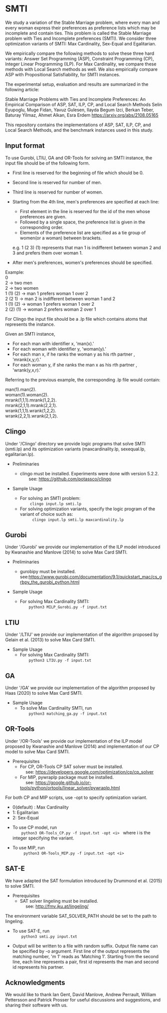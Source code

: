 # SMTI
We study a variation of the Stable Marriage problem, where every man and every woman express their preferences as preference lists which may be incomplete and contain ties. This problem is called the Stable Marriage problem with Ties and Incomplete preferences (SMTI).  We consider three optimization variants of SMTI: Max Cardinality, Sex-Equal and Egalitarian. 

We empirically compare the following methods to solve these three hard variants: Answer Set Programming (ASP), Constraint Programming (CP), Integer Linear Programming (ILP). For Max Cardinality, we compare these methods with Local Search methods as well.  We also empirically compare ASP with Propositional Satisfiability, for SMTI instances. 

The experimental setup, evaluation and results are summarized in the following article:

Stable Marriage Problems with Ties and Incomplete Preferences: An Empirical Comparison of ASP, SAT, ILP, CP, and Local Search Methods
Selin Eyupoglu, Muge Fidan, Yavuz Gulesen, Ilayda Begum Izci, Berkan Teber, Baturay Yilmaz, Ahmet Alkan, Esra Erdem 
https://arxiv.org/abs/2108.05165

This repository contains the implementations of ASP, SAT, ILP, CP, and Local Search Methods, and the benchmark instances used in this study.

## Input format

To use Gurobi, LTIU, GA and OR-Tools for solving an SMTI instance, the input file should be of the following form.
  - First line is reserved for the beginning of file which should be 0.
  - Second line is reserved for number of men.
  - Third line is reserved for number of women. 
  - Starting from the 4th line, men's preferences are specified at each line:
      * First element in the line is reserved for the id of the men whose preferences are given.
      * Followed by a single space, the preference list is given in the corresponding order.
      * Elements of the preference list are specified as a tie group of women(or a woman) between brackets.

      e.g. 1 (2 3) (1) represents that man 1 is indifferent between woman 2 and 3 and prefers them over woman 1.

  - After men's preferences, women's preferences should be specified.

Example: \
  0                    
  2         -> two men  
  2         -> two women  
  1 (1) (2) -> man 1 prefers woman 1 over 2   \
  2 (2 1)   -> man 2 is indifferent between woman 1 and 2  \
  1 (1) (2) -> woman 1 prefers woman 1 over 2   \
  2 (2) (1) -> woman 2 prefers woman 2 over 1    

  For Clingo the input file should be a .lp file which contains atoms that represents the instance.
 
  Given an SMTI instance,
  *  For each man with identifier x, 'man(x).'
  *  For each woman with identifier y, 'woman(y).'
  *  For each man x, if he ranks the woman y as his rth partner , 'mrank(x,y,r).'
  *  For each woman y, if she ranks the man x as his rth partner , 'wrank(y,x,r).'

 Referring to the previous example, the corresponding .lp file would contain:

 man(1).man(2). \
 woman(1).woman(2). \
 mrank(1,1,1).mrank(1,2,2). \
 mrank(2,1,1).mrank(2,2,1). \
 wrank(1,1,1).wrank(1,2,2). \
 wrank(2,2,1).wrank(2,1,2).


## Clingo

Under '/Clingo' directory we provide logic programs that solve SMTI (smti.lp) and its optimization variants (maxcardinality.lp, sexequal.lp, egalitarian.lp).

* Preliminaries <br />
     - clingo must be installed. Experiments were done with version 5.2.2. \
    see: https://github.com/potassco/clingo 

* Sample Usage 
    - For solving an SMTI problem: \
      ``` clingo input.lp smti.lp ```  
  - For solving optimization variants, specify the logic program of the variant of choice such as: \
     ``` clingo input.lp smti.lp maxcardinality.lp``` 

## Gurobi

Under '/Gurobi' we provide our implementation of the ILP model introduced by Kwanashie and Manlove (2014) to solve Max Card SMTI.  

* Preliminaries <br />
    - gurobipy must be installed.  \
        see:https://www.gurobi.com/documentation/9.1/quickstart_mac/cs_grbpy_the_gurobi_python.html 

* Sample Usage 
    -  For solving Max Cardinality SMTI: \
    ``` python3 MILP_Gurobi.py -f input.txt ``` 
           

## LTIU

Under '/LTIU' we provide our implementation of the algorithm proposed by Gelain et al. (2013) to solve Max Card SMTI.  

* Sample Usage 
    - For solving Max Cardinality SMTI: \
    ``` python3 LTIU.py -f input.txt ``` 
           

## GA 

Under '/GA' we provide our implementation of the algorithm proposed by Haas (2020) to solve Max Card SMTI.  

* Sample Usage 
   - To solve Max Cardinality SMTI, run \
    ```python3 matching_ga.py -f input.txt ``` 
           
## OR-Tools 

  Under '/OR-Tools' we provide our implementation of the ILP model proposed by Kwanashie and Manlove (2014) and implementation of our CP model to solve Max Card SMTI.

   * Prerequisites
       - For CP, OR-Tools CP SAT solver must be installed. \
            see: https://developers.google.com/optimization/cp/cp_solver
       - For MIP, pywraplp package must be installed. \
            see: https://google.github.io/or-tools/python/ortools/linear_solver/pywraplp.html 
   
   For both CP and MIP scripts, use -opt to specify optimization variant. 
   -  0(default) : Max Cardinality 
   - 1: Egalitarian
   - 2: Sex-Equal

   * To use CP model, run \
        ```python3 OR-Tools_CP.py -f input.txt -opt <i> ``` where i is the integer specifying the variant.
      
   * To use MIP, run \
      ``` python3 OR-Tools_MIP.py -f input.txt -opt <i>``` 

## SAT-E

   We have adapted the SAT formulation introduced by Drummond et al. (2015) to solve SMTI.

   * Prerequisites
      - SAT solver lingeling must be installed. \
            see: http://fmv.jku.at/lingeling/

  The environment variable SAT_SOLVER_PATH should be set to the path to lingeling.

  * To use SAT-E, run \
      ```python3 smti.py input.txt```

  * Output will be written to a file with random suffix. Output file name can be specified by -o argument. First line of the output represents the matching number, 'm 1' reads as 'Matching 1'. Starting from the second line, each line represents a pair, first id represents the man and second id represents his partner.


## Acknowledgments
 We would like to thank Ian Gent, David Manlove, Andrew Perrault, William Pettersson and Patrick Prosser for useful discussions and suggestions, and sharing their software with us. 